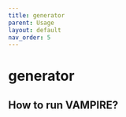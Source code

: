 ```yaml
---
title: generator
parent: Usage
layout: default
nav_order: 5
---
```


# **generator**

## How to run VAMPIRE?

